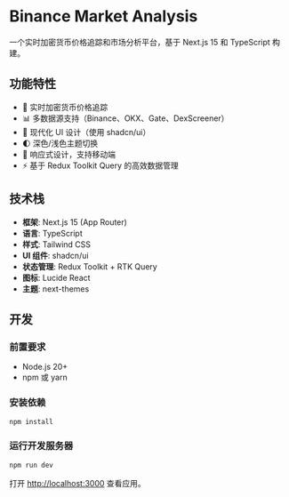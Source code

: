 # Binance Market Analysis

一个实时加密货币价格追踪和市场分析平台，基于 Next.js 15 和 TypeScript 构建。

## 功能特性

- 🚀 实时加密货币价格追踪
- 📊 多数据源支持（Binance、OKX、Gate、DexScreener）
- 🎨 现代化 UI 设计（使用 shadcn/ui）
- 🌓 深色/浅色主题切换
- 📱 响应式设计，支持移动端
- ⚡ 基于 Redux Toolkit Query 的高效数据管理

## 技术栈

- **框架**: Next.js 15 (App Router)
- **语言**: TypeScript
- **样式**: Tailwind CSS
- **UI 组件**: shadcn/ui
- **状态管理**: Redux Toolkit + RTK Query
- **图标**: Lucide React
- **主题**: next-themes

## 开发

### 前置要求

- Node.js 20+
- npm 或 yarn

### 安装依赖

```bash
npm install
```

### 运行开发服务器

```bash
npm run dev
```

打开 [http://localhost:3000](http://localhost:3000) 查看应用。